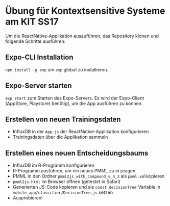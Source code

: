 # Übung für Kontextsensitive Systeme am KIT SS17
Um die ReactNative-Applikation auszuführen, das Repository klonen und folgende Schritte ausführen:

## Expo-CLI Installation
`npm install -g exp` um `exp` global zu installieren.

## Expo-Server starten
`exp start` zum Starten des Expo-Servers. Es wird der Expo-Client (AppStore, Playstore) benötigt, um die App ausführen zu können.

## Erstellen von neuen Trainingsdaten
- InfluxDB in der `App.js` der ReactNative-Applikation konfigurieren
- Trainingsdaten über die Applikation sammeln

## Erstellen eines neuen Entscheidungsbaums
- InfluxDB im R-Programm konfigurieren
- R-Programm ausführen, um ein neues PMML zu erzeugen
- PMML in den Ordner `pmml2js_with_compound_v_4_3` als `pmml.xml`kopieren
- `pmml2js.html` im Browser öffnen (getestet in Safari)
- Generierten JS-Code kopieren und als `const decisionTree`-Variable in `mobile_app/classifier/DecisionTree.js` setzen
- Ausprobieren!


